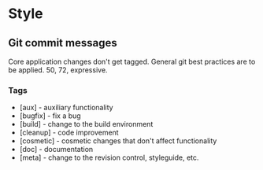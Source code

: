 Style
=====

Git commit messages
-------------------

Core application changes don't get tagged. General git best practices are to be
applied. 50, 72, expressive.

### Tags

- [aux] - auxiliary functionality
- [bugfix] - fix a bug
- [build] - change to the build environment
- [cleanup] - code improvement
- [cosmetic] - cosmetic changes that don't affect functionality
- [doc] - documentation
- [meta] - change to the revision control, styleguide, etc.

